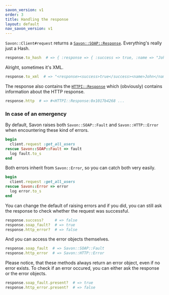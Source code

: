 ```yaml
---
savon_version: v1
order: 3
title: Handling the response
layout: default
nav_savon_version: v1
---
```


`Savon::Client#request` returns a
[`Savon::SOAP::Response`](http://github.com/savonrb/savon/blob/master/lib/savon/soap/response.rb).
Everything's really just a Hash.

``` ruby
response.to_hash  # => { :response => { :success => true, :name => "John" } }
```

Alright, sometimes it's XML.

``` ruby
response.to_xml  # => "<response><success>true</success><name>John</name></response>"
```

The response also contains the [`HTTPI::Response`](http://github.com/savonrb/httpi/blob/master/lib/httpi/response.rb)
which (obviously) contains information about the HTTP response.

``` ruby
response.http  # => #<HTTPI::Response:0x1017b4268 ...
```

### In case of an emergency

By default, Savon raises both `Savon::SOAP::Fault` and `Savon::HTTP::Error` when encountering these
kind of errors.

``` ruby
begin
  client.request :get_all_users
rescue Savon::SOAP::Fault => fault
  log fault.to_s
end
```

Both errors inherit from `Savon::Error`, so you can catch both very easily.

``` ruby
begin
  client.request :get_all_users
rescue Savon::Error => error
  log error.to_s
end
```

You can change the default of raising errors and if you did, you can still ask the response to check
whether the request was successful.

``` ruby
response.success?     # => false
response.soap_fault?  # => true
response.http_error?  # => false
```

And you can access the error objects themselves.

``` ruby
response.soap_fault  # => Savon::SOAP::Fault
response.http_error  # => Savon::HTTP::Error
```

Please notice, that these methods always return an error object, even if no error exists. To check if
an error occured, you can either ask the response or the error objects.

``` ruby
response.soap_fault.present?  # => true
response.http_error.present?  # => false
```

